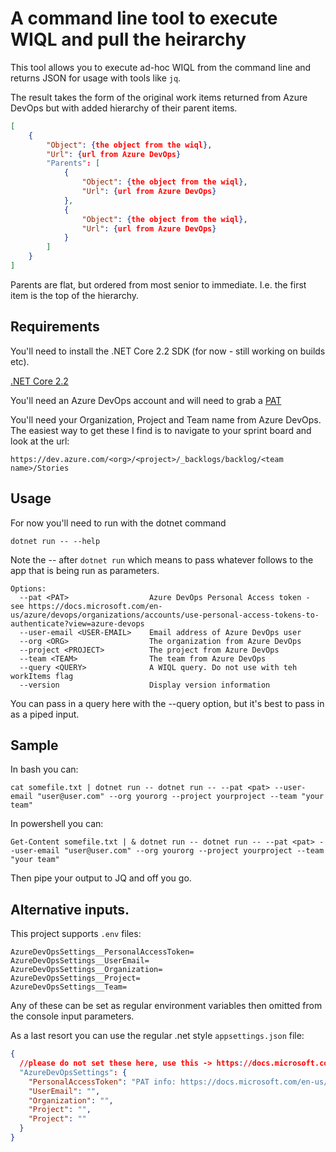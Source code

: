 # A command line tool to execute WIQL and pull the heirarchy

This tool allows you to execute ad-hoc WIQL from the command line and returns JSON for usage with tools like `jq`. 

The result takes the form of the original work items returned from Azure DevOps but with added hierarchy of their parent items. 

```json
[
    {
        "Object": {the object from the wiql},
        "Url": {url from Azure DevOps}
        "Parents": [
            {
                "Object": {the object from the wiql},
                "Url": {url from Azure DevOps}
            },
            {
                "Object": {the object from the wiql},
                "Url": {url from Azure DevOps}
            }
        ]
    }
]
```

Parents are flat, but ordered from most senior to immediate. I.e. the first item is the top of the hierarchy. 

## Requirements

You'll need to install the .NET Core 2.2 SDK (for now - still working on builds etc). 

[.NET Core 2.2](https://dotnet.microsoft.com/download/dotnet-core/2.2)

You'll need an Azure DevOps account and will need to grab a [PAT](https://docs.microsoft.com/en-us/azure/devops/organizations/accounts/use-personal-access-tokens-to-authenticate?view=azure-devops) 

You'll need your Organization, Project and Team name from Azure DevOps. The easiest way to get these I find is to navigate to your sprint board and look at the url:

```
https://dev.azure.com/<org>/<project>/_backlogs/backlog/<team name>/Stories
```

## Usage

For now you'll need to run with the dotnet command

```
dotnet run -- --help
```

Note the -- after `dotnet run` which means to pass whatever follows to the app that is being run as parameters. 

```
Options:
  --pat <PAT>                  Azure DevOps Personal Access token - see https://docs.microsoft.com/en-us/azure/devops/organizations/accounts/use-personal-access-tokens-to-authenticate?view=azure-devops
  --user-email <USER-EMAIL>    Email address of Azure DevOps user
  --org <ORG>                  The organization from Azure DevOps
  --project <PROJECT>          The project from Azure DevOps
  --team <TEAM>                The team from Azure DevOps
  --query <QUERY>              A WIQL query. Do not use with teh workItems flag
  --version                    Display version information
```

You can pass in a query here with the --query option, but it's best to pass in as a piped input. 

## Sample

In bash you can:

```
cat somefile.txt | dotnet run -- dotnet run -- --pat <pat> --user-email "user@user.com" --org yourorg --project yourproject --team "your team"
```

In powershell you can:

```
Get-Content somefile.txt | & dotnet run -- dotnet run -- --pat <pat> --user-email "user@user.com" --org yourorg --project yourproject --team "your team"
```

Then pipe your output to JQ and off you go. 

## Alternative inputs. 

This project supports `.env` files:

```
AzureDevOpsSettings__PersonalAccessToken=
AzureDevOpsSettings__UserEmail=
AzureDevOpsSettings__Organization=
AzureDevOpsSettings__Project=
AzureDevOpsSettings__Team=

```


Any of these can be set as regular environment variables then omitted from the console input parameters. 

As a last resort you can use the regular .net style ```appsettings.json``` file:


```json
{
  //please do not set these here, use this -> https://docs.microsoft.com/en-us/aspnet/core/security/app-secrets?view=aspnetcore-2.2&tabs=windows or environment vars for tests and command line options for runtime
  "AzureDevOpsSettings": {
    "PersonalAccessToken": "PAT info: https://docs.microsoft.com/en-us/azure/devops/organizations/accounts/use-personal-access-tokens-to-authenticate?view=azure-devops",
    "UserEmail": "",
    "Organization": "",
    "Project": "",
    "Project": ""
  }
}

```

